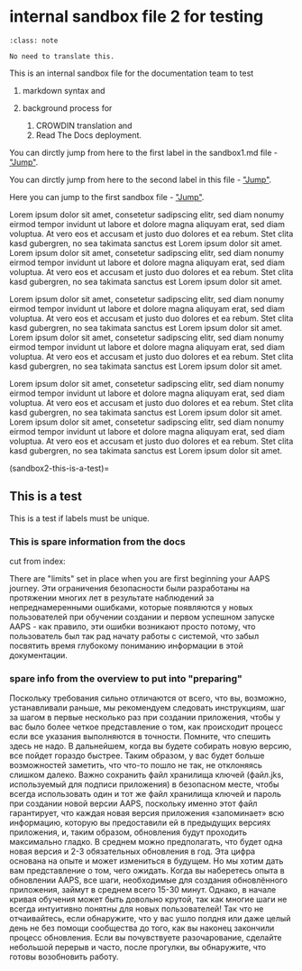 # internal sandbox file 2 for testing

```{admonition} no need to translate this
:class: note

No need to translate this.
```

This is an internal sandbox file for the documentation team to test

1. markdown syntax and

1. background process for
    1. CROWDIN translation and
    2. Read The Docs deployment.

You can dirctly jump from here to the first label in the sandbox1.md file - ["Jump"](sandbox1-this-is-a-test).

You can dirctly jump from here to the second label in this file - ["Jump"](sandbox1-this-is-another-test).

Here you can jump to the first sandbox file - ["Jump"](../sandbox1.md).

Lorem ipsum dolor sit amet, consetetur sadipscing elitr, sed diam nonumy eirmod tempor invidunt ut labore et dolore magna aliquyam erat, sed diam voluptua. At vero eos et accusam et justo duo dolores et ea rebum. Stet clita kasd gubergren, no sea takimata sanctus est Lorem ipsum dolor sit amet. Lorem ipsum dolor sit amet, consetetur sadipscing elitr, sed diam nonumy eirmod tempor invidunt ut labore et dolore magna aliquyam erat, sed diam voluptua. At vero eos et accusam et justo duo dolores et ea rebum. Stet clita kasd gubergren, no sea takimata sanctus est Lorem ipsum dolor sit amet.

Lorem ipsum dolor sit amet, consetetur sadipscing elitr, sed diam nonumy eirmod tempor invidunt ut labore et dolore magna aliquyam erat, sed diam voluptua. At vero eos et accusam et justo duo dolores et ea rebum. Stet clita kasd gubergren, no sea takimata sanctus est Lorem ipsum dolor sit amet. Lorem ipsum dolor sit amet, consetetur sadipscing elitr, sed diam nonumy eirmod tempor invidunt ut labore et dolore magna aliquyam erat, sed diam voluptua. At vero eos et accusam et justo duo dolores et ea rebum. Stet clita kasd gubergren, no sea takimata sanctus est Lorem ipsum dolor sit amet.

Lorem ipsum dolor sit amet, consetetur sadipscing elitr, sed diam nonumy eirmod tempor invidunt ut labore et dolore magna aliquyam erat, sed diam voluptua. At vero eos et accusam et justo duo dolores et ea rebum. Stet clita kasd gubergren, no sea takimata sanctus est Lorem ipsum dolor sit amet. Lorem ipsum dolor sit amet, consetetur sadipscing elitr, sed diam nonumy eirmod tempor invidunt ut labore et dolore magna aliquyam erat, sed diam voluptua. At vero eos et accusam et justo duo dolores et ea rebum. Stet clita kasd gubergren, no sea takimata sanctus est Lorem ipsum dolor sit amet.

(sandbox2-this-is-a-test)=
## This is a test

This is a test if labels must be unique.

### This is spare information from the docs

cut from index:

There are "limits" set in place when you are first beginning your AAPS journey. Эти ограничения безопасности были разработаны на протяжении многих лет в результате наблюдений за непреднамеренными ошибками, которые появляются у новых пользователей при обучении создании и первом успешном запуске AAPS - как правило, эти ошибки возникают просто потому, что пользователь был так рад начату работы с системой, что забыл посвятить время глубокому пониманию информации в этой документации.


### spare info from the overview to put into "preparing"

Поскольку требования сильно отличаются от всего, что вы, возможно, устанавливали раньше, мы рекомендуем следовать инструкциям, шаг за шагом в первые несколько раз при создании приложения, чтобы у вас было более четкое представление о том, как происходит процесс если все указания выполняются в точности. Помните, что спешить здесь не надо. В дальнейшем, когда вы будете собирать новую версию, все пойдет гораздо быстрее. Таким образом, у вас будет больше возможностей заметить, что что-то пошло не так, не отклоняясь слишком далеко. Важно сохранить файл хранилища ключей (файл.jks, используемый для подписи приложения) в безопасном месте, чтобы всегда использовать один и тот же файл хранилища ключей и пароль при создании новой версии AAPS, поскольку именно этот файл гарантирует, что каждая новая версия приложения «запоминает» всю информацию, которую вы предоставили ей в предыдущих версиях приложения, и, таким образом, обновления будут проходить максимально гладко. В среднем можно предполагать, что будет одна новая версия и 2-3 обязательных обновления в год. Эта цифра основана на опыте и может измениться в будущем. Но мы хотим дать вам представление о том, чего ожидать. Когда вы наберетесь опыта в обновлении AAPS, все шаги, необходимые для создания обновлённого приложения, займут в среднем всего 15-30 минут. Однако, в начале кривая обучения может быть довольно крутой, так как многие шаги не всегда интуитивно понятны для новых пользователей! Так что не отчаивайтесь, если обнаружите, что у вас ушло полдня или даже целый день не без помощи сообщества до того, как вы наконец закончили процесс обновления. Если вы почувствуете разочарование, сделайте небольшой перерыв и часто, после прогулки, вы обнаружите, что готовы возобновить работу. 
